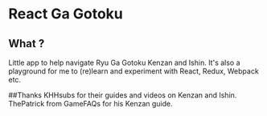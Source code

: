 # React Ga Gotoku

## What ?
Little app to help navigate Ryu Ga Gotoku Kenzan and Ishin.
It's also a playground for me to (re)learn and experiment with React, Redux, Webpack etc.

##Thanks
KHHsubs for their guides and videos on Kenzan and Ishin.
ThePatrick from GameFAQs for his Kenzan guide.

